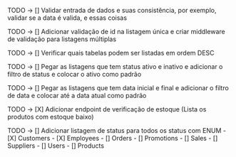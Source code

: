 TODO -> [] Validar entrada de dados e suas consistência, por exemplo, validar se a data é valida, e essas coisas

TODO -> [] Adicionar validação de id na listagem única e criar middleware de validação para listagens múltiplas

TODO -> [] Verificar quais tabelas podem ser listadas em ordem DESC

TODO -> [] Pegar as listagens que tem status ativo e inativo e adicionar o filtro de status e colocar o ativo como padrão

TODO -> [] Pegar as listagens que tem data inicial e final e adicionar o filtro de data e colocar até a data atual como padrão

TODO -> [X] Adicionar endpoint de verificação de estoque (Lista os produtos com estoque baixo)

TODO -> [] Adicionar listagem de status para todos os status com ENUM
        - [X] Customers
        - [X] Employees
        - [] Orders
        - [] Promotions
        - [] Sales
        - [] Suppliers
        - [] Users
        - [] Products

